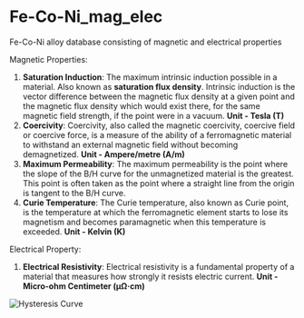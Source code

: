 # Fe-Co-Ni_mag_elec
Fe-Co-Ni alloy database consisting of magnetic and electrical properties

Magnetic Properties:
  1. **Saturation Induction**: The maximum intrinsic induction possible in a material. Also known as **saturation flux density**. Intrinsic induction is the vector difference
     between the magnetic flux density at a given point and the magnetic flux density which would exist there, for the same magnetic field strength, if the point were in a
     vacuum.
     **Unit - Tesla (T)**
  2. **Coercivity**: Coercivity, also called the magnetic coercivity, coercive field or coercive force, is a measure of the ability of a ferromagnetic material to withstand an 
     external magnetic field without becoming demagnetized.
     **Unit - Ampere/metre (A/m)**
  3. **Maximum Permeability**: The maximum permeability is the point where the slope of the B/H curve for the unmagnetized material is the greatest. This point is often taken as 
     the point where a straight line from the origin is tangent to the B/H curve.
  4. **Curie Temperature**: The Curie temperature, also known as Curie point, is the temperature at which the ferromagnetic element starts to lose its magnetism and becomes
     paramagnetic when this temperature is exceeded.
     **Unit - Kelvin (K)**

Electrical Property:
  1. **Electrical Resistivity**: Electrical resistivity is a fundamental property of a material that measures how strongly it resists electric current.
     **Unit - Micro-ohm Centimeter (μΩ·cm)**

![Hysteresis Curve](https://user-images.githubusercontent.com/12556692/159105182-e91b96ed-c56d-420c-ac3d-6446829a1fa3.jpg)
